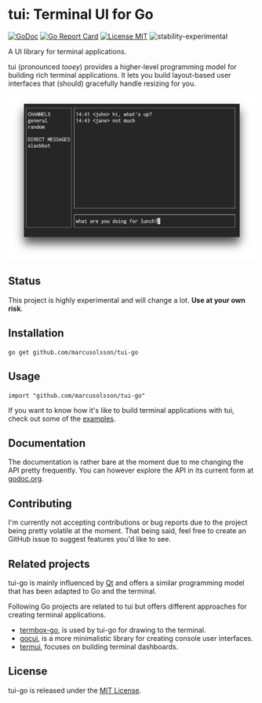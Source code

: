 # tui: Terminal UI for Go

[![GoDoc](https://img.shields.io/badge/godoc-reference-blue.svg?style=flat)](https://godoc.org/github.com/marcusolsson/tui-go)
[![Go Report Card](https://goreportcard.com/badge/github.com/marcusolsson/tui-go)](https://goreportcard.com/report/github.com/marcusolsson/tui-go)
[![License MIT](https://img.shields.io/badge/license-MIT-lightgrey.svg?style=flat)](LICENSE)
![stability-experimental](https://img.shields.io/badge/stability-experimental-red.svg)

A UI library for terminal applications.

tui (pronounced _tooey_) provides a higher-level programming model for building rich terminal
applications. It lets you build layout-based user interfaces that (should)
gracefully handle resizing for you.

![Example](docs/example.png)

## Status

This project is highly experimental and will change a lot. __Use at your own risk__.

## Installation

```
go get github.com/marcusolsson/tui-go
```

## Usage

```
import "github.com/marcusolsson/tui-go"
```

If you want to know how it's like to build terminal applications with tui, check out some of the [examples](example).

## Documentation

The documentation is rather bare at the moment due to me changing the API
pretty frequently. You can however explore the API in its current form at
[godoc.org](https://godoc.org/github.com/marcusolsson/tui-go).

## Contributing

I'm currently not accepting contributions or bug reports due to the project
being pretty volatile at the moment. That being said, feel free to create an
GitHub issue to suggest features you'd like to see.

## Related projects

tui-go is mainly influenced by [Qt](https://www.qt.io/) and offers a similar programming model that has been adapted to Go and the terminal.

Following Go projects are related to tui but offers different approaches for creating terminal applications.

- [termbox-go](https://github.com/nsf/termbox-go), is used by tui-go for drawing to the terminal.
- [gocui](https://github.com/jroimartin/gocui), is a more minimalistic library for creating console user interfaces.
- [termui](https://github.com/gizak/termui), focuses on building terminal dashboards.

## License

tui-go is released under the [MIT License](LICENSE).

